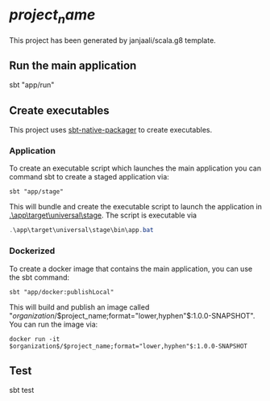 # $project_name$

This project has been generated by janjaali/scala.g8 template.

## Run the main application

sbt "app/run"

## Create executables

This project uses [sbt-native-packager](https://sbt-native-packager.readthedocs.io/) to create executables.

### Application

To create an executable script which launches the main application you can command sbt to create a staged application via:

```shell
sbt "app/stage"
```

This will bundle and create the executable script to launch the application in [.\app\target\universal\stage](.\app\target\universal\stage). The script is executable via

```powershell
.\app\target\universal\stage\bin\app.bat
```

### Dockerized

To create a docker image that contains the main application, you can use the sbt command:

```shell
sbt "app/docker:publishLocal"
```

This will build and publish an image called "$organization$/$project_name;format="lower,hyphen"$:1.0.0-SNAPSHOT". You can run the image via:

```shell
docker run -it $organization$/$project_name;format="lower,hyphen"$:1.0.0-SNAPSHOT
```

## Test

sbt test
